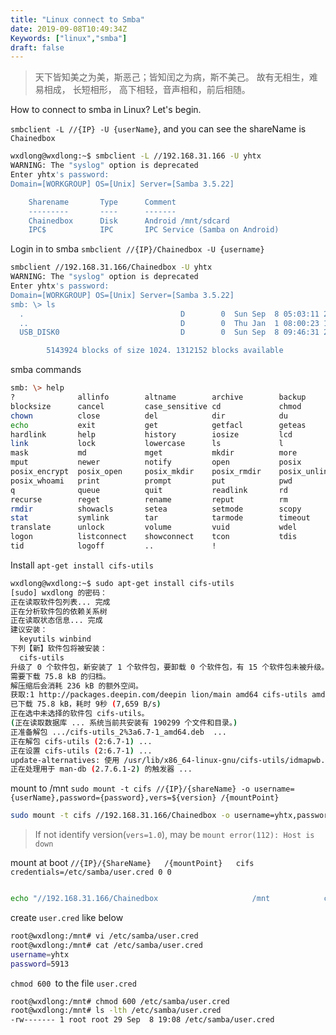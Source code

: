 ```yaml
---
title: "Linux connect to Smba"
date: 2019-09-08T10:49:34Z
Keywords: ["linux","smba"]
draft: false
---
```

>天下皆知美之为美，斯恶己；皆知闰之为病，斯不美己。 故有无相生，难易相成， 长短相形，
高下相轻，音声相和，前后相随。   

How to connect to smba in Linux? Let's begin.

`smbclient -L //{IP} -U {userName}`, and you can see the shareName is `Chainedbox`
```bash
wxdlong@wxdlong:~$ smbclient -L //192.168.31.166 -U yhtx
WARNING: The "syslog" option is deprecated
Enter yhtx's password: 
Domain=[WORKGROUP] OS=[Unix] Server=[Samba 3.5.22]

	Sharename       Type      Comment
	---------       ----      -------
	Chainedbox      Disk      Android /mnt/sdcard
	IPC$            IPC       IPC Service (Samba on Android)
```

<!--more-->

Login in to smba `smbclient //{IP}/Chainedbox -U {username}`
```bash
smbclient //192.168.31.166/Chainedbox -U yhtx
WARNING: The "syslog" option is deprecated
Enter yhtx's password: 
Domain=[WORKGROUP] OS=[Unix] Server=[Samba 3.5.22]
smb: \> ls
  .                                   D        0  Sun Sep  8 05:03:11 2019
  ..                                  D        0  Thu Jan  1 08:00:23 1970
  USB_DISK0                           D        0  Sun Sep  8 09:46:31 2019

		5143924 blocks of size 1024. 1312152 blocks available


```

smba commands

```bash
smb: \> help
?              allinfo        altname        archive        backup         
blocksize      cancel         case_sensitive cd             chmod          
chown          close          del            dir            du             
echo           exit           get            getfacl        geteas         
hardlink       help           history        iosize         lcd            
link           lock           lowercase      ls             l              
mask           md             mget           mkdir          more           
mput           newer          notify         open           posix          
posix_encrypt  posix_open     posix_mkdir    posix_rmdir    posix_unlink   
posix_whoami   print          prompt         put            pwd            
q              queue          quit           readlink       rd             
recurse        reget          rename         reput          rm             
rmdir          showacls       setea          setmode        scopy          
stat           symlink        tar            tarmode        timeout        
translate      unlock         volume         vuid           wdel           
logon          listconnect    showconnect    tcon           tdis           
tid            logoff         ..             !  

```
Install `apt-get install cifs-utils`

```bash
wxdlong@wxdlong:~$ sudo apt-get install cifs-utils
[sudo] wxdlong 的密码：
正在读取软件包列表... 完成
正在分析软件包的依赖关系树       
正在读取状态信息... 完成       
建议安装：
  keyutils winbind
下列【新】软件包将被安装：
  cifs-utils
升级了 0 个软件包，新安装了 1 个软件包，要卸载 0 个软件包，有 15 个软件包未被升级。
需要下载 75.8 kB 的归档。
解压缩后会消耗 236 kB 的额外空间。
获取:1 http://packages.deepin.com/deepin lion/main amd64 cifs-utils amd64 2:6.7-1 [75.8 kB]
已下载 75.8 kB，耗时 9秒 (7,659 B/s)                                                                                   
正在选中未选择的软件包 cifs-utils。
(正在读取数据库 ... 系统当前共安装有 190299 个文件和目录。)
正准备解包 .../cifs-utils_2%3a6.7-1_amd64.deb  ...
正在解包 cifs-utils (2:6.7-1) ...
正在设置 cifs-utils (2:6.7-1) ...
update-alternatives: 使用 /usr/lib/x86_64-linux-gnu/cifs-utils/idmapwb.so 来在自动模式中提供 /etc/cifs-utils/idmap-plugin (idmap-plugin)
正在处理用于 man-db (2.7.6.1-2) 的触发器 ...
```

mount to /mnt `sudo mount -t cifs //{IP}/{shareName} -o username={userName},password={password},vers=${version} /{mountPoint}`

```bash
sudo mount -t cifs //192.168.31.166/Chainedbox -o username=yhtx,password=5913,vers=1.0 /mnt

```

>If not identify version(`vers=1.0`), may be `mount error(112): Host is down`


mount at boot  `//{IP}/{ShareName}   /{mountPoint}   cifs  credentials=/etc/samba/user.cred 0 0`

```bash

echo "//192.168.31.166/Chainedbox                     /mnt            cifs            credentials=/etc/samba/user.cred 0 0" >> /etc/fstab
```

create `user.cred` like below
```bash
root@wxdlong:/mnt# vi /etc/samba/user.cred
root@wxdlong:/mnt# cat /etc/samba/user.cred
username=yhtx
password=5913
```

`chmod 600 `to the file `user.cred`
```bash
root@wxdlong:/mnt# chmod 600 /etc/samba/user.cred 
root@wxdlong:/mnt# ls -lth /etc/samba/user.cred 
-rw------- 1 root root 29 Sep  8 19:08 /etc/samba/user.cred
```